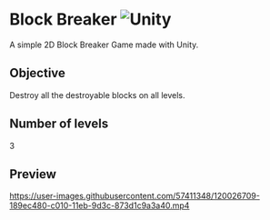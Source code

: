 # Block Breaker <img alt="Unity" src="https://img.shields.io/badge/unity-%23000000.svg?style=for-the-badge&logo=unity&logoColor=white"/>

A simple 2D Block Breaker Game made with Unity.


## Objective 

Destroy all the destroyable blocks on all levels.


## Number of levels

3


## Preview


https://user-images.githubusercontent.com/57411348/120026709-189ec480-c010-11eb-9d3c-873d1c9a3a40.mp4


